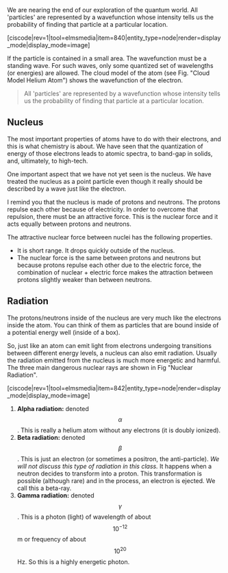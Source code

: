 We are nearing the end of our exploration of the quantum world.  All 'particles' are represented by a wavefunction whose intensity tells us the probability of finding that particle at a particular location.

[ciscode|rev=1|tool=elmsmedia|item=840|entity_type=node|render=display_mode|display_mode=image]

If the particle is contained in a small area. The wavefunction must be a standing wave. For such waves, only some quantized set of wavelengths (or energies) are allowed. The cloud model of the atom (see Fig. "Cloud Model Helium Atom") shows the wavefunction of the electron.

> All 'particles' are represented by a wavefunction whose intensity tells us the probability of finding that particle at a particular location.

## Nucleus

The most important properties of atoms have to do with their electrons, and this is what chemistry is about. We have seen that the quantization of energy of those electrons leads to atomic spectra, to band-gap in solids, and, ultimately, to high-tech.  

One important aspect that we have not yet seen is the nucleus. We have treated the nucleus as a point particle even though it really should be described by a wave just like the electron.

I remind you that the nucleus is made of protons and neutrons. The protons repulse each other because of electricity. In order to overcome that repulsion, there must be an attractive force. This is the nuclear force and it acts equally between protons and neutrons.

The attractive nuclear force between nuclei has the following properties.

- It is short range. It drops quickly outside of the nucleus.
- The nuclear force is the same between protons and neutrons but because protons repulse each other due to the electric force, the combination of nuclear + electric force makes the attraction between protons slightly weaker than between neutrons.

## Radiation

The protons/neutrons inside of the nucleus are very much like the electrons inside the atom. You can think of them as particles that are bound inside of a potential energy well (inside of a box). 

So, just like an atom can emit light from electrons undergoing transitions between different energy levels, a nucleus can also emit radiation. Usually the radiation emitted from the nucleus is much more energetic and harmful. The three main dangerous nuclear rays are shown in Fig "Nuclear Radiation".

[ciscode|rev=1|tool=elmsmedia|item=842|entity_type=node|render=display_mode|display_mode=image]

1. **Alpha radiation:** denoted $$\alpha$$.  This is really a helium atom without any electrons (it is doubly ionized).
2. **Beta radiation:** denoted $$\beta$$. This is just an electron (or sometimes a positron, the anti-particle). _We will not discuss this type of radiation in this class._ It happens when a neutron decides to transform into a proton. This transformation is possible (although rare) and in the process, an electron is ejected. We call this a beta-ray.
3. **Gamma radiation:** denoted $$\gamma$$. This is a photon (light) of wavelength of about $$10^{-12}$$ m or frequency of about $$10^{20}$$ Hz. So this is a highly energetic photon.